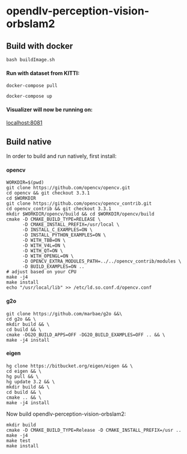 # opendlv-perception-vision-orbslam2

## Build with docker

```bash buildImage.sh```

#### Run with dataset from KITTI:

```docker-compose pull```

```docker-compose up```

#### Visualizer will now be running on:

[localhost:8081](http://localhost:8081)

## Build native

In order to build and run natively, first install:

#### opencv

```
WORKDIR=$(pwd)
git clone https://github.com/opencv/opencv.git
cd opencv && git checkout 3.3.1
cd $WORKDIR
git clone https://github.com/opencv/opencv_contrib.git
cd opencv_contrib && git checkout 3.3.1
mkdir $WORKDIR/opencv/build && cd $WORKDIR/opencv/build
cmake -D CMAKE_BUILD_TYPE=RELEASE \
      -D CMAKE_INSTALL_PREFIX=/usr/local \
      -D INSTALL_C_EXAMPLES=ON \
      -D INSTALL_PYTHON_EXAMPLES=ON \
      -D WITH_TBB=ON \
      -D WITH_V4L=ON \
      -D WITH_QT=ON \
      -D WITH_OPENGL=ON \
      -D OPENCV_EXTRA_MODULES_PATH=../../opencv_contrib/modules \
      -D BUILD_EXAMPLES=ON ..
# adjust based on your CPU
make -j4
make install
echo "/usr/local/lib" >> /etc/ld.so.conf.d/opencv.conf
```

#### g2o

```
git clone https://github.com/marbae/g2o &&\
cd g2o && \
mkdir build && \
cd build && \
cmake -DG2O_BUILD_APPS=OFF -DG2O_BUILD_EXAMPLES=OFF .. && \
make -j4 install
```

#### eigen

```
hg clone https://bitbucket.org/eigen/eigen && \
cd eigen && \
hg pull && \
hg update 3.2 && \
mkdir build && \
cd build && \
cmake .. && \
make -j4 install
```

Now build opendlv-perception-vision-orbslam2:

```
mkdir build
cmake -D CMAKE_BUILD_TYPE=Release -D CMAKE_INSTALL_PREFIX=/usr ..
make -j4
make test
make install
```